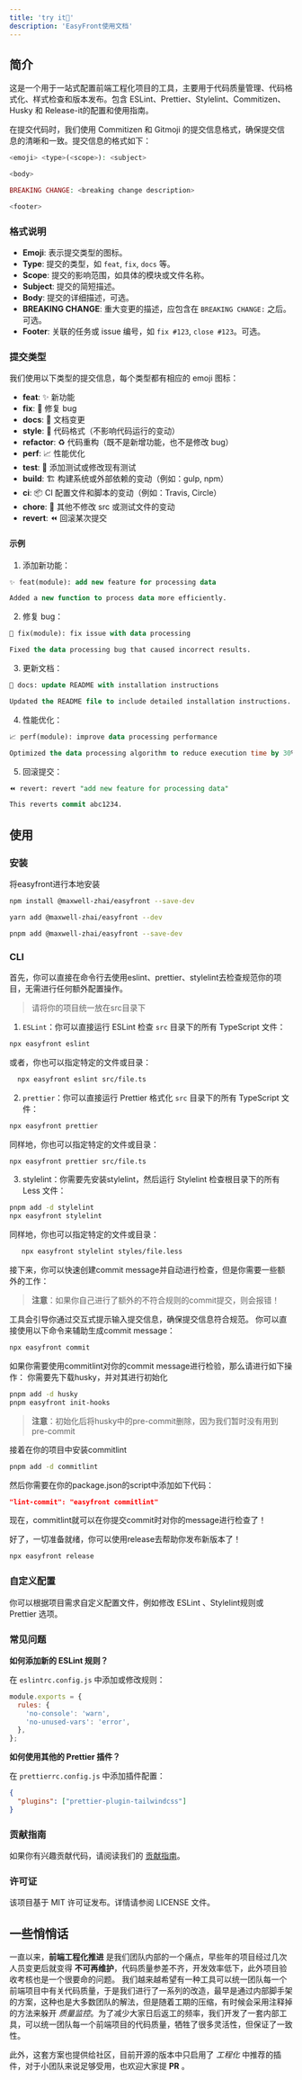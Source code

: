 ```yaml
---
title: 'try it🎉'
description: 'EasyFront使用文档'
---
```


## 简介

这是一个用于一站式配置前端工程化项目的工具，主要用于代码质量管理、代码格式化、样式检查和版本发布。包含 ESLint、Prettier、Stylelint、Commitizen、Husky 和 Release-it的配置和使用指南。

在提交代码时，我们使用 Commitizen 和 Gitmoji 的提交信息格式，确保提交信息的清晰和一致。提交信息的格式如下：

```php
<emoji> <type>(<scope>): <subject>

<body>

BREAKING CHANGE: <breaking change description>

<footer>
```

### 格式说明

- **Emoji**: 表示提交类型的图标。
- **Type**: 提交的类型，如 `feat`, `fix`, `docs` 等。
- **Scope**: 提交的影响范围，如具体的模块或文件名称。
- **Subject**: 提交的简短描述。
- **Body**: 提交的详细描述，可选。
- **BREAKING CHANGE**: 重大变更的描述，应包含在 `BREAKING CHANGE:` 之后。可选。
- **Footer**: 关联的任务或 issue 编号，如 `fix #123`, `close #123`。可选。

### 提交类型

我们使用以下类型的提交信息，每个类型都有相应的 emoji 图标：

- **feat**: ✨ 新功能
- **fix**: 🐛 修复 bug
- **docs**: 📝 文档变更
- **style**: 💎 代码格式（不影响代码运行的变动）
- **refactor**: ♻️ 代码重构（既不是新增功能，也不是修改 bug）
- **perf**: 📈 性能优化
- **test**: 🧪 添加测试或修改现有测试
- **build**: 🏗️ 构建系统或外部依赖的变动（例如：gulp, npm）
- **ci**: 📦 CI 配置文件和脚本的变动（例如：Travis, Circle）
- **chore**: 🧹 其他不修改 src 或测试文件的变动
- **revert**: ⏪️ 回滚某次提交

#### 示例

1. 添加新功能：

```sql
✨ feat(module): add new feature for processing data

Added a new function to process data more efficiently.
```

2. 修复 bug：

```sql
🐛 fix(module): fix issue with data processing

Fixed the data processing bug that caused incorrect results.
```

3. 更新文档：

```sql
📝 docs: update README with installation instructions

Updated the README file to include detailed installation instructions.
```

4. 性能优化：

```sql
📈 perf(module): improve data processing performance

Optimized the data processing algorithm to reduce execution time by 30%.
```

5. 回滚提交：

```sql
⏪️ revert: revert "add new feature for processing data"

This reverts commit abc1234.
```

## 使用

### 安装

将easyfront进行本地安装

```bash
npm install @maxwell-zhai/easyfront --save-dev

yarn add @maxwell-zhai/easyfront --dev

pnpm add @maxwell-zhai/easyfront --save-dev
```

### CLI

首先，你可以直接在命令行去使用eslint、prettier、stylelint去检查规范你的项目，无需进行任何额外配置操作。

> 请将你的项目统一放在src目录下

1. `ESLint`：你可以直接运行 ESLint 检查 `src` 目录下的所有 TypeScript 文件：

```bash
npx easyfront eslint
```

  或者，你也可以指定特定的文件或目录：

```bash
  npx easyfront eslint src/file.ts
```

2. `prettier`：你可以直接运行 Prettier 格式化 `src` 目录下的所有 TypeScript 文件：

```bash
npx easyfront prettier
```

同样地，你也可以指定特定的文件或目录：

```bash
npx easyfront prettier src/file.ts
```

3. stylelint：你需要先安装stylelint，然后运行 Stylelint 检查根目录下的所有 Less 文件：

```bash
pnpm add -d stylelint
npx easyfront stylelint
```

   同样地，你也可以指定特定的文件或目录：

```bash
   npx easyfront stylelint styles/file.less
```

接下来，你可以快速创建commit message并自动进行检查，但是你需要一些额外的工作：

> **注意**：如果你自己进行了额外的不符合规则的commit提交，则会报错！

工具会引导你通过交互式提示输入提交信息，确保提交信息符合规范。
你可以直接使用以下命令来辅助生成commit message：

```bash
npx easyfront commit
```

如果你需要使用commitlint对你的commit message进行检验，那么请进行如下操作：
你需要先下载husky，并对其进行初始化

```bash
pnpm add -d husky 
pnpm easyfront init-hooks
```

> **注意**：初始化后将husky中的pre-commit删除，因为我们暂时没有用到pre-commit

接着在你的项目中安装commitlint

```bash
pnpm add -d commitlint
```

然后你需要在你的package.json的script中添加如下代码：

```json
"lint-commit": "easyfront commitlint"
```

现在，commitlint就可以在你提交commit时对你的message进行检查了！

好了，一切准备就绪，你可以使用release去帮助你发布新版本了！

```bash
npx easyfront release
```

### 自定义配置

你可以根据项目需求自定义配置文件，例如修改 ESLint 、Stylelint规则或 Prettier 选项。

### 常见问题

**如何添加新的 ESLint 规则？**

在 `eslintrc.config.js` 中添加或修改规则：

```javascript
module.exports = {
  rules: {
    'no-console': 'warn',
    'no-unused-vars': 'error',
  },
};
```

**如何使用其他的 Prettier 插件？**

在 `prettierrc.config.js` 中添加插件配置：

```json
{
  "plugins": ["prettier-plugin-tailwindcss"]
}
```

### 贡献指南

如果你有兴趣贡献代码，请阅读我们的 [贡献指南](CONTRIBUTING.md)。

### 许可证

该项目基于 MIT 许可证发布。详情请参阅 LICENSE 文件。

## 一些悄悄话

一直以来，**前端工程化推进** 是我们团队内部的一个痛点，早些年的项目经过几次人员变更后就变得 **不可再维护**，代码质量参差不齐，开发效率低下，此外项目验收考核也是一个很要命的问题。
我们越来越希望有一种工具可以统一团队每一个前端项目中有关代码质量，于是我们进行了一系列的改造，最早是通过内部脚手架的方案，这种也是大多数团队的解法，但是随着工期的压缩，有时候会采用注释掉的方法来躲开 *质量监控*。为了减少大家日后返工的频率，我们开发了一套内部工具，可以统一团队每一个前端项目的代码质量，牺牲了很多灵活性，但保证了一致性。

此外，这套方案也提供给社区，目前开源的版本中只启用了 *工程化* 中推荐的插件，对于小团队来说足够受用，也欢迎大家提 **PR** 。

